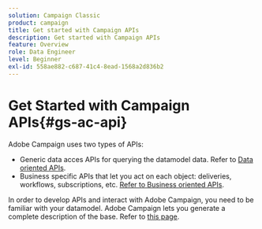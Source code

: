 ```yaml
---
solution: Campaign Classic
product: campaign
title: Get started with Campaign APIs
description: Get started with Campaign APIs
feature: Overview
role: Data Engineer
level: Beginner
exl-id: 558ae882-c687-41c4-8ead-1568a2d836b2
---
```

# Get Started with Campaign APIs{#gs-ac-api}

Adobe Campaign uses two types of APIs:

* Generic data acces APIs for querying the datamodel data. Refer to [Data oriented APIs](https://experienceleague.adobe.com/docs/campaign-classic/using/configuring-campaign-classic/api/data-oriented-apis.html).
* Business specific APIs that let you act on each object: deliveries, workflows, subscriptions, etc. [Refer to Business oriented APIs](https://experienceleague.adobe.com/docs/campaign-classic/using/configuring-campaign-classic/api/business-oriented-apis.html).

In order to develop APIs and interact with Adobe Campaign, you need to be familiar with your datamodel. Adobe Campaign lets you generate a complete description of the base. Refer to [this page](datamodel.md).